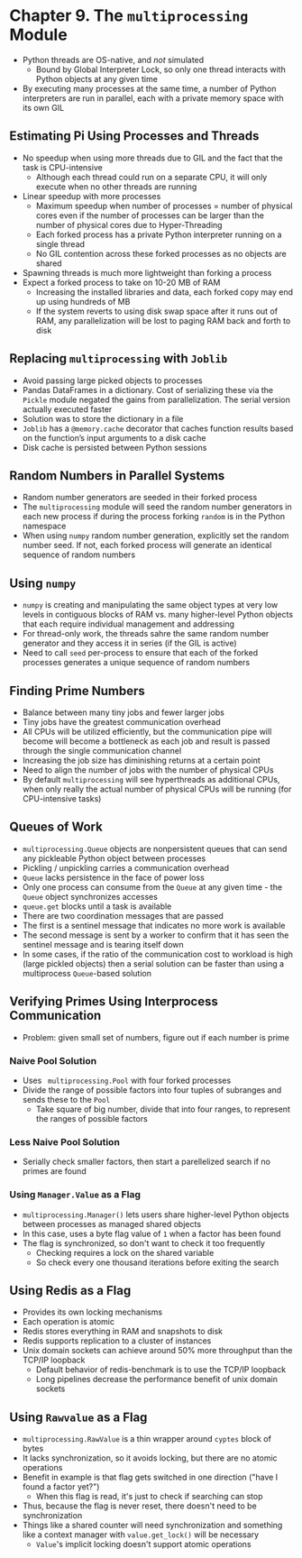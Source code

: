 # Chapter 9. The `multiprocessing` Module

* Python threads are OS-native, and _not_ simulated
  * Bound by Global Interpreter Lock, so only one thread interacts with Python objects at any given time
* By executing many processes at the same time, a number of Python interpreters are run in parallel, each with a private memory space with its own GIL

## Estimating Pi Using Processes and Threads

* No speedup when using more threads due to GIL and the fact that the task is CPU-intensive
  * Although each thread could run on a separate CPU, it will only execute when no other threads are running
* Linear speedup with more processes
  * Maximum speedup when number of processes = number of physical cores even if the number of processes can be larger than the number of physical cores due to Hyper-Threading
  * Each forked process has a private Python interpreter running on a single thread
  * No GIL contention across these forked processes as no objects are shared
* Spawning threads is much more lightweight than forking a process
* Expect a forked process to take on 10-20 MB of RAM
  * Increasing the installed libraries and data, each forked copy may end up using hundreds of MB
  * If the system reverts to using disk swap space after it runs out of RAM, any parallelization will be lost to paging RAM back and forth to disk

## Replacing `multiprocessing` with `Joblib`

* Avoid passing large picked objects to processes
* Pandas DataFrames in a dictionary. Cost of serializing these via the `Pickle` module negated the gains from parallelization. The serial version actually executed faster
* Solution was to store the dictionary in a file
* `Joblib` has a `@memory.cache` decorator that caches function results based on the function’s input arguments to a disk cache
* Disk cache is persisted between Python sessions

## Random Numbers in Parallel Systems

* Random number generators are seeded in their forked process
* The `multiprocessing` module will seed the random number generators in each new process if during the process forking `random` is in the Python namespace
* When using `numpy` random number generation, explicitly set the random number seed. If not, each forked process will generate an identical sequence of random numbers

## Using `numpy`

* `numpy` is creating and manipulating the same object types at very low levels in contiguous blocks of RAM vs. many higher-level Python objects that each require individual management and addressing
* For thread-only work, the threads sahre the same random number generator and they access it in series (if the GIL is active)
* Need to call `seed` per-process to ensure that each of the forked processes generates a unique sequence of random numbers

## Finding Prime Numbers

* Balance between many tiny jobs and fewer larger jobs
* Tiny jobs have the greatest communication overhead
* All CPUs will be utilized efficiently, but the communication pipe will become will become a bottleneck as each job and result is passed through the single communication channel
* Increasing the job size has diminishing returns at a certain point
* Need to align the number of jobs with the number of physical CPUs
* By default `multiprocessing` will see hyperthreads as additional CPUs, when only really the actual number of physical CPUs will be running (for CPU-intensive tasks)

## Queues of Work

* `multiprocessing.Queue` objects are nonpersistent queues that can send any pickleable Python object between processes
* Pickling / unpickling carries a communication overhead
* `Queue` lacks persistence in the face of power loss
* Only one process can consume from the `Queue` at any given time - the `Queue` object synchronizes accesses
* `queue.get` blocks until a task is available
* There are two coordination messages that are passed
* The first is a sentinel message that indicates no more work is available
* The second message is sent by a worker to confirm that it has seen the sentinel message and is tearing itself down
* In some cases, if the ratio of the communication cost to workload is high (large pickled objects) then a serial solution can be faster than using a multiprocess `Queue`-based solution

## Verifying Primes Using Interprocess Communication

* Problem: given small set of numbers, figure out if each number is prime

### Naive Pool Solution

* Uses ` multiprocessing.Pool` with four forked processes
* Divide the range of possible factors into four tuples of subranges and sends these to the `Pool`
  * Take square of big number, divide that into four ranges, to represent the ranges of possible factors

### Less Naive Pool Solution

* Serially check smaller factors, then start a parellelized search if no primes are found

### Using `Manager.Value` as a Flag

* `multiprocessing.Manager()` lets users share higher-level Python objects between processes as managed shared objects
* In this case, uses a byte flag value of `1` when a factor has been found
* The flag is synchronized, so don't want to check it too frequently
  * Checking requires a lock on the shared variable
  * So check every one thousand iterations before exiting the search

## Using Redis as a Flag

* Provides its own locking mechanisms
* Each operation is atomic
* Redis stores everything in RAM and snapshots to disk
* Redis supports replication to a cluster of instances
* Unix domain sockets can achieve around 50% more throughput than the TCP/IP loopback
  * Default behavior of redis-benchmark is to use the TCP/IP loopback
  * Long pipelines decrease the performance benefit of unix domain sockets

## Using `Rawvalue` as a Flag

* `multiprocessing.RawValue` is a thin wrapper around `cyptes` block of bytes
* It lacks synchronization, so it avoids locking, but there are no atomic operations
* Benefit in example is that flag gets switched in one direction ("have I found a factor yet?")
  * When this flag is read, it's just to check if searching can stop
* Thus, because the flag is never reset, there doesn't need to be synchronization
* Things like a shared counter will need synchronization and something like a context manager with `value.get_lock()` will be necessary
  * `Value`'s implicit locking doesn't support atomic operations
